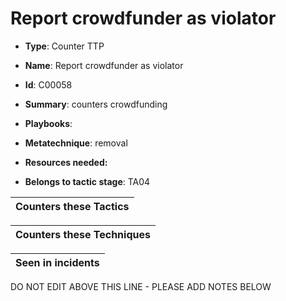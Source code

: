 # Report crowdfunder as violator

* **Type**: Counter TTP

* **Name**: Report crowdfunder as violator

* **Id**: C00058

* **Summary**: counters crowdfunding

* **Playbooks**: 

* **Metatechnique**: removal

* **Resources needed:** 

* **Belongs to tactic stage**: TA04


| Counters these Tactics |
| ---------------------- |



| Counters these Techniques |
| ------------------------- |



| Seen in incidents |
| ----------------- |


DO NOT EDIT ABOVE THIS LINE - PLEASE ADD NOTES BELOW